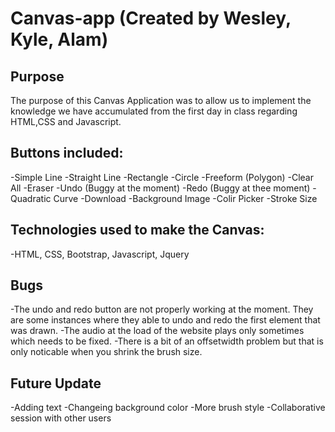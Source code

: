 # Canvas-app (Created by Wesley, Kyle, Alam)

## Purpose

The purpose of this Canvas Application was to allow us to implement the knowledge we have accumulated from the first day in class regarding HTML,CSS and Javascript.

## Buttons included:

-Simple Line
-Straight Line
-Rectangle
-Circle
-Freeform (Polygon)
-Clear All
-Eraser
-Undo (Buggy at the moment)
-Redo (Buggy at thee moment)
-Quadratic Curve
-Download
-Background Image
-Colir Picker
-Stroke Size

## Technologies used to make the Canvas:

-HTML, CSS, Bootstrap, Javascript, Jquery

## Bugs

-The undo and redo button are not properly working at the moment. They are some instances where they able to undo and redo the first element that was drawn.
-The audio at the load of the website plays only sometimes which needs to be fixed.
-There is a bit of an offsetwidth problem but that is only noticable when you shrink the brush size.

## Future Update

-Adding text
-Changeing background color
-More brush style
-Collaborative session with other users
